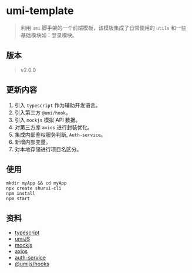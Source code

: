# umi-template

> 利用 `umi` 脚手架的一个前端模板，该模板集成了日常使用的 `utils` 和一些基础模块如：登录模块。

## 版本

> v2.0.0

## 更新内容

1. 引入 `typescript` 作为辅助开发语言。
2. 引入第三方 `@umi/hook`。
3. 引入 `mockjs` 模拟 API 数据。
4. 对第三方库 `axios` 进行封装优化。
5. 集成内部鉴权服务判断, `Auth-service`。
6. 新增内部变量。
7. 对本地存储进行项目名区分。

## 使用

```shell
mkdir myApp && cd myApp
npx create shurui-cli
npm install
npm start
```

## 资料

- [typescript](https://www.tslang.cn/)
- [umiJS](https://umijs.org/zh)
- [mockjs](http://mockjs.com/)
- [axios](https://github.com/axios/axios)
- [auth-service](https://www.shuruitech.net:3110/pages/viewpage.action?pageId=4392983)
- [@umijs/hooks](https://hooks.umijs.org/)
